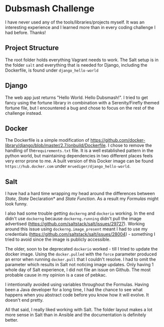 Dubsmash Challenge
==================

I have never used any of the tools/libraries/projects myself. It was an interesting experience and I learned more than in every coding challenge I had before. Thanks!

## Project Structure

The root folder holds everything Vagrant needs to work. The Salt setup is in the folder ``salt`` and everything that is needed for Django, including the Dockerfile, is found under ``django_hello-world``

## Django

The web app just returns "Hello World. Hello Dubsmash!". I tried to get fancy using the fortune library in combination with a Serenity/Firefly themed fortune file, but I encountered a bug and chose to focus on the rest of the challenge instead.

## Docker

The Dockerfile is a simple modification of https://github.com/docker-library/django/blob/master/2.7/onbuild/Dockerfile. I chose to remove the handling of the``requirements.txt`` file. It is a well established pattern in the python world, but maintaining dependencies in two different places feels very error prone to me. A built version of this Docker image can be found ``https://hub.docker.com`` under ``mruediger/django_hello-world``.

## Salt

I have had a hard time wrapping my head around the differences between *State*, *State* Declaration* and *State Function*. As a result my *Formulas* might look funny.

I also had some trouble getting ``dockerng`` and ``dockerio`` working. In the end didn't use ``dockerng`` because ``dockerng.running`` didn't pull the image advertised (https://github.com/saltstack/salt/issues/29727). Working around this issue using ``dockerng.image_present`` meant I had to use my credentials (https://github.com/saltstack/salt/issues/28004) - something I tried to avoid since the image is publicly accessible.

The older, soon to be deprecated ``dockerio`` worked - till I tried to update the docker image. Using the ``docker.pulled`` with the ``force`` parameter produced an error when running ``docker.pull`` that I couldn't resolve. I had to omit the parameter which results in Salt not noticing image updates. Only having 1 whole day of Salt experience, I did not file an issue on Github. The most probable cause in my opinion is a case of pebkac.

I intentionally avoided using variables throughout the Formulas. Having been a Java developer for a long time, I had the chance to see what happens when you abstract code before you know how it will evolve. It doesn't end pretty.

All that said, I really liked working with Salt. The folder layout makes a lot more sense in Salt than in Ansible and the documentation is definitely better.
